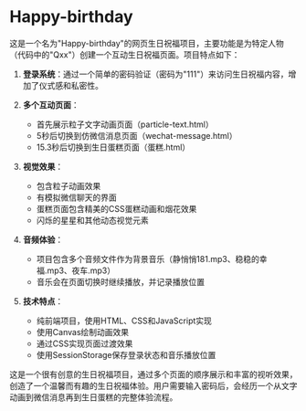 # Happy-birthday

这是一个名为"Happy-birthday"的网页生日祝福项目，主要功能是为特定人物（代码中的"Qxx"）创建一个互动生日祝福页面。项目特点如下：

1. **登录系统**：通过一个简单的密码验证（密码为"111"）来访问生日祝福内容，增加了仪式感和私密性。

2. **多个互动页面**：
   - 首先展示粒子文字动画页面（particle-text.html）
   - 5秒后切换到仿微信消息页面（wechat-message.html）
   - 15.3秒后切换到生日蛋糕页面（蛋糕.html）

3. **视觉效果**：
   - 包含粒子动画效果
   - 有模拟微信聊天的界面
   - 蛋糕页面包含精美的CSS蛋糕动画和烟花效果
   - 闪烁的星星和其他动态视觉元素

4. **音频体验**：
   - 项目包含多个音频文件作为背景音乐（静悄悄181.mp3、稳稳的幸福.mp3、夜车.mp3）
   - 音乐会在页面切换时继续播放，并记录播放位置

5. **技术特点**：
   - 纯前端项目，使用HTML、CSS和JavaScript实现
   - 使用Canvas绘制动画效果
   - 通过CSS实现页面过渡效果
   - 使用SessionStorage保存登录状态和音乐播放位置

这是一个很有创意的生日祝福项目，通过多个页面的顺序展示和丰富的视听效果，创造了一个温馨而有趣的生日祝福体验。用户需要输入密码后，会经历一个从文字动画到微信消息再到生日蛋糕的完整体验流程。

